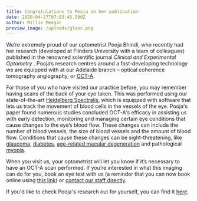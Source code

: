 ```yaml
---
title: Congratulations to Pooja on her publication
date: 2020-04-27T07:03:45.590Z
author: Millie Meegan
preview_image: /uploads/glauc.png
---
```

We’re extremely proud of our optometrist Pooja Bhindi, who recently had her research (developed at Flinders University with a team of colleagues) published in the renowned scientific journal <i>Clinical and Experimental Optometry</i> . Pooja’s research centres around a fast-developing technology we are equipped with at our Adelaide branch – optical coherence tomography angiography, or [OCT-A](https://www.innovativeeyecare.com.au/what-we-do/optical-coherance-tomography-angiography-oct-a).

For those of you who have visited our practice before, you may remember having scans of the back of your eye taken. This was performed using our state-of-the-art [Heidelberg Spectralis](https://www.innovativeeyecare.com.au/what-we-do/oct), which is equipped with software that lets us track the movement of blood cells in the vessels of the eye. Pooja's paper found numerous studies concluded OCT-A's efficacy in assisting us with early detection, monitoring and managing certain eye conditions that cause changes to the eye’s blood flow. These changes can include the number of blood vessels, the size of blood vessels and the amount of blood flow. Conditions that cause these changes can be sight-threatening, like [glaucoma](https://www.innovativeeyecare.com.au/what-we-do/glaucoma), [diabetes](https://www.innovativeeyecare.com.au/what-we-do/diabetes-and-the-eye), [age-related macular degeneration](https://www.innovativeeyecare.com.au/what-we-do/macular-degeneration) and pathological [myopia](https://www.innovativeeyecare.com.au/what-we-do/myopia).

When you visit us, your optometrist will let you know if it’s necessary to have an OCT-A scan performed. If you’re interested in what this imaging can do for you, book an eye test with us (a reminder that you can now book online using [this link](https://www.innovativeeyecare.com.au/contact)) or [contact our staff directly](https://www.innovativeeyecare.com.au/contact).

If you'd like to check Pooja's research out for yourself, you can find it [here](https://www.ncbi.nlm.nih.gov/pubmed/32285493).